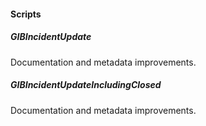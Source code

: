 
#### Scripts
##### GIBIncidentUpdate
Documentation and metadata improvements.
##### GIBIncidentUpdateIncludingClosed
Documentation and metadata improvements.
